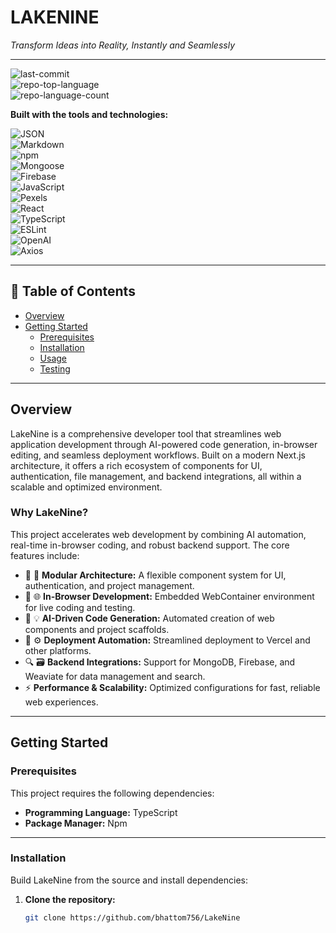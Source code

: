# LAKENINE  
*Transform Ideas into Reality, Instantly and Seamlessly*  

---

![last-commit](https://img.shields.io/github/last-commit/bhattom756/LakeNine?style=flat)  
![repo-top-language](https://img.shields.io/github/languages/top/bhattom756/LakeNine)  
![repo-language-count](https://img.shields.io/github/languages/count/bhattom756/LakeNine)  

**Built with the tools and technologies:**  

![JSON](https://img.shields.io/badge/JSON-informational?style=flat&logo=json&logoColor=white&color=grey)  
![Markdown](https://img.shields.io/badge/Markdown-informational?style=flat&logo=markdown&logoColor=white&color=black)  
![npm](https://img.shields.io/badge/Npm-informational?style=flat&logo=npm&logoColor=white&color=red)  
![Mongoose](https://img.shields.io/badge/Mongoose-informational?style=flat&logo=mongoose&logoColor=white&color=maroon)  
![Firebase](https://img.shields.io/badge/Firebase-informational?style=flat&logo=firebase&logoColor=white&color=orange)  
![JavaScript](https://img.shields.io/badge/JavaScript-informational?style=flat&logo=javascript&logoColor=white&color=yellow)  
![Pexels](https://img.shields.io/badge/Pexels-informational?style=flat&logo=pexels&logoColor=white&color=green)  
![React](https://img.shields.io/badge/React-informational?style=flat&logo=react&logoColor=white&color=blue)  
![TypeScript](https://img.shields.io/badge/TypeScript-informational?style=flat&logo=typescript&logoColor=white&color=blue)  
![ESLint](https://img.shields.io/badge/ESLint-informational?style=flat&logo=eslint&logoColor=white&color=purple)  
![OpenAI](https://img.shields.io/badge/OpenAI-informational?style=flat&logo=openai&logoColor=white&color=black)  
![Axios](https://img.shields.io/badge/Axios-informational?style=flat&logo=axios&logoColor=white&color=blue)  

---

## 📑 Table of Contents
- [Overview](#overview)  
- [Getting Started](#getting-started)  
  - [Prerequisites](#prerequisites)  
  - [Installation](#installation)  
  - [Usage](#usage)  
  - [Testing](#testing)  

---

## Overview
LakeNine is a comprehensive developer tool that streamlines web application development through AI-powered code generation, in-browser editing, and seamless deployment workflows. Built on a modern Next.js architecture, it offers a rich ecosystem of components for UI, authentication, file management, and backend integrations, all within a scalable and optimized environment.  

### Why LakeNine?  

This project accelerates web development by combining AI automation, real-time in-browser coding, and robust backend support. The core features include:  

- 🧩 🎯 **Modular Architecture:** A flexible component system for UI, authentication, and project management.  
- 🚀 🌐 **In-Browser Development:** Embedded WebContainer environment for live coding and testing.  
- 🤖 💡 **AI-Driven Code Generation:** Automated creation of web components and project scaffolds.  
- 🔄 ⚙️ **Deployment Automation:** Streamlined deployment to Vercel and other platforms.  
- 🔍 🗃️ **Backend Integrations:** Support for MongoDB, Firebase, and Weaviate for data management and search.  
- ⚡ **Performance & Scalability:** Optimized configurations for fast, reliable web experiences.  

---

## Getting Started  

### Prerequisites
This project requires the following dependencies:  

- **Programming Language:** TypeScript  
- **Package Manager:** Npm  

---

### Installation
Build LakeNine from the source and install dependencies:  

1. **Clone the repository:**  
   ```bash
   git clone https://github.com/bhattom756/LakeNine
